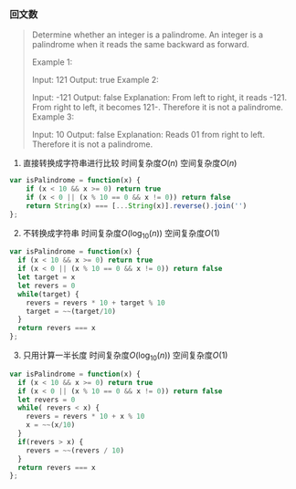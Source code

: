 ### 回文数
>Determine whether an integer is a palindrome. An integer is a palindrome when it reads the same backward as forward.
>
>Example 1:
>
>Input: 121
>Output: true
>Example 2:
>
>Input: -121
>Output: false
>Explanation: From left to right, it reads -121. From right to left, it becomes 121-. Therefore it is not a palindrome.
>Example 3:
>
>Input: 10
>Output: false
>Explanation: Reads 01 from right to left. Therefore it is not a palindrome.


1. 直接转换成字符串进行比较 时间复杂度$O(n)$ 空间复杂度$O(n)$
```js
var isPalindrome = function(x) {
    if (x < 10 && x >= 0) return true
    if (x < 0 || (x % 10 == 0 && x != 0)) return false
    return String(x) === [...String(x)].reverse().join('')
};
```


2. 不转换成字符串 时间复杂度$O(\log_{10}(n))$ 空间复杂度$O(1)$

```js
var isPalindrome = function(x) {
  if (x < 10 && x >= 0) return true
  if (x < 0 || (x % 10 == 0 && x != 0)) return false
  let target = x
  let revers = 0
  while(target) {
    revers = revers * 10 + target % 10
    target = ~~(target/10)
  }
  return revers === x
};
```

3. 只用计算一半长度 时间复杂度$O(\log_{10}(n))$ 空间复杂度$O(1)$

```js
var isPalindrome = function(x) {
  if (x < 10 && x >= 0) return true
  if (x < 0 || (x % 10 == 0 && x != 0)) return false
  let revers = 0
  while( revers < x) {
    revers = revers * 10 + x % 10
    x = ~~(x/10)
  }
  if(revers > x) {
    revers = ~~(revers / 10)
  }
  return revers === x
};
```
